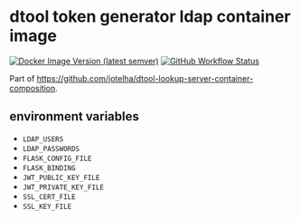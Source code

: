 # dtool token generator ldap container image


[![Docker Image Version (latest semver)](https://img.shields.io/docker/v/jotelha/dtool-token-generator-ldap?label=dockerhub)](https://hub.docker.com/repository/docker/jotelha/dtool-token-generator-ldap) [![GitHub Workflow Status](https://img.shields.io/github/actions/workflow/status/livmats/dtool-token-generator-ldap-container-image/build-and-test.yml?branch=master)](https://github.com/livMatS/dtool-token-generator-ldap-container-image/actions/workflows/build-and-test.yml?branch=master)

Part of https://github.com/jotelha/dtool-lookup-server-container-composition.


## environment variables

* `LDAP_USERS`
* `LDAP_PASSWORDS`
* `FLASK_CONFIG_FILE`
* `FLASK_BINDING`
* `JWT_PUBLIC_KEY_FILE`
* `JWT_PRIVATE_KEY_FILE`
* `SSL_CERT_FILE`
* `SSL_KEY_FILE`
